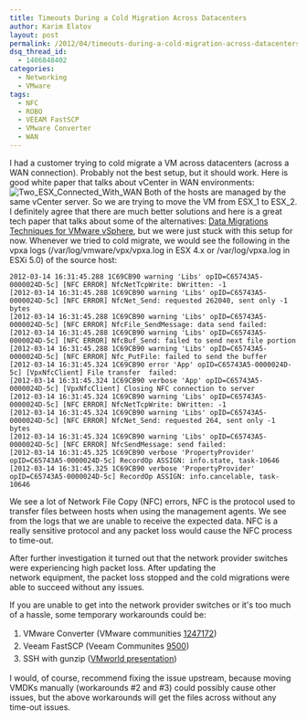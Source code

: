 ```yaml
---
title: Timeouts During a Cold Migration Across Datacenters
author: Karim Elatov
layout: post
permalink: /2012/04/timeouts-during-a-cold-migration-across-datacenters/
dsq_thread_id:
  - 1406848402
categories:
  - Networking
  - VMware
tags:
  - NFC
  - ROBO
  - VEEAM FastSCP
  - VMware Converter
  - WAN
---
```

I had a customer trying to cold migrate a VM across datacenters (across a WAN connection). Probably not the best setup, but it should work. Here is good white paper that talks about vCenter in WAN environments: ![Two_ESX_Connected_With_WAN](http://virtuallyhyper.com/wp-content/uploads/2012/03/Two_ESX_Connected_With_WAN.jpg)
Both of the hosts are managed by the same vCenter server. So we are trying to move the VM from ESX_1 to ESX_2. I definitely agree that there are much better solutions and here is a great tech paper that talks about some of the alternatives: [Data Migrations Techniques for VMware vSphere](http://www.emc.com/collateral/software/white-papers/h8063-data-migration-vsphere-wp.pdf), but we were just stuck with this setup for now.
Whenever we tried to cold migrate, we would see the following in the vpxa logs (/var/log/vmware/vpx/vpxa.log in ESX 4.x or /var/log/vpxa.log in ESXi 5.0) of the source host:


	2012-03-14 16:31:45.288 1C69CB90 warning 'Libs' opID=C65743A5-0000024D-5c] [NFC ERROR] NfcNetTcpWrite: bWritten: -1
	[2012-03-14 16:31:45.288 1C69CB90 warning 'Libs' opID=C65743A5-0000024D-5c] [NFC ERROR] NfcNet_Send: requested 262040, sent only -1 bytes
	[2012-03-14 16:31:45.288 1C69CB90 warning 'Libs' opID=C65743A5-0000024D-5c] [NFC ERROR] NfcFile_SendMessage: data send failed:
	[2012-03-14 16:31:45.288 1C69CB90 warning 'Libs' opID=C65743A5-0000024D-5c] [NFC ERROR] NfcBuf_Send: failed to send next file portion
	[2012-03-14 16:31:45.288 1C69CB90 warning 'Libs' opID=C65743A5-0000024D-5c] [NFC ERROR] Nfc_PutFile: failed to send the buffer
	[2012-03-14 16:31:45.324 1C69CB90 error 'App' opID=C65743A5-0000024D-5c] [VpxNfcClient] File transfer  failed:
	[2012-03-14 16:31:45.324 1C69CB90 verbose 'App' opID=C65743A5-0000024D-5c] [VpxNfcClient] Closing NFC connection to server
	[2012-03-14 16:31:45.324 1C69CB90 warning 'Libs' opID=C65743A5-0000024D-5c] [NFC ERROR] NfcNetTcpWrite: bWritten: -1
	[2012-03-14 16:31:45.324 1C69CB90 warning 'Libs' opID=C65743A5-0000024D-5c] [NFC ERROR] NfcNet_Send: requested 264, sent only -1 bytes
	[2012-03-14 16:31:45.324 1C69CB90 warning 'Libs' opID=C65743A5-0000024D-5c] [NFC ERROR] NfcSendMessage: send failed:
	[2012-03-14 16:31:45.325 1C69CB90 verbose 'PropertyProvider' opID=C65743A5-0000024D-5c] RecordOp ASSIGN: info.state, task-10646
	[2012-03-14 16:31:45.325 1C69CB90 verbose 'PropertyProvider' opID=C65743A5-0000024D-5c] RecordOp ASSIGN: info.cancelable, task-10646


We see a lot of Network File Copy (NFC) errors, NFC is the protocol used to transfer files between hosts when using the management agents. We see from the logs that we are unable to receive the expected data. NFC is a really sensitive protocol and any packet loss would cause the NFC process to time-out.

After further investigation it turned out that the network provider switches were experiencing high packet loss. After updating the network equipment, the packet loss stopped and the cold migrations were able to succeed without any issues.

If you are unable to get into the network provider switches or it's too much of a hassle, some temporary workarounds could be:

1.  <span style="line-height: 22px;">VMware Converter (VMware communities [1247172](http://communities.vmware.com/message/1247172))</span>
2.  <span style="line-height: 22px;">Veeam FastSCP (Veeam Communites [9500](http://forums.veeam.com/viewtopic.php?f=4&t=9500))</span>
3.  <span style="line-height: 22px;">SSH with gunzip ([VMworld presentation](http://download3.vmware.com/vmworld/2006/mdc9586.pdf))</span>

I would, of course, recommend fixing the issue upstream, because moving VMDKs manually (workarounds #2 and #3) could possibly cause other issues, but the above workarounds will get the files across without any time-out issues.

